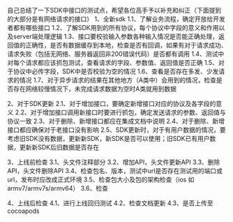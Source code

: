 自己总结了一下SDK中接口的测试点，希望各位高手予以补充和纠正（下面提到的大部分是有网络请求的接口）
1、全新sdk
1.1、了解业务流程，确定开放给开发者都有哪些接口
1.2、了解SDK用到的所有协议，每个协议中字段的意义和作用以及server端处理逻辑
1.3、接口要校验输入参数各种输入情况是否能正确处理，返回值的正确性，是否有数据缓存到本地，检查是否有回调，如果有对于请求成功、请求失败（包括无网络、服务器返回非200错误代码）是否都有调用
1.4、测试中对每个请求都应该抓包测试，查看请求的字段、参数值、返回值是否正确
1.5、对于协议中必传字段，SDK中是否校验为空的情况
1.6、查看是否存在多发、少发请求的情况
1.7、对于异步请求的结果在其他地方（A类中）会用到的情况，检查是否存在网络较慢情况下，未完成请求数据为空时A类就用到数据

2、对于SDK更新
2.1、对于增加接口，要确定新增接口对应的协议及各字段的意义
2.2、对于增加接口调用新接口时要进行抓包，确定发送请求的参数、返回值与协议一致
2.3、对于删除、新增接口都应在集成文档中说明
2.4、对于删除、新增接口都应确保对于老接口没有影响
2.5、SDK更新时，对于有用户数据的情况，要考虑旧SDK没有数据，更新新SDK，新SDK是否可以使用；旧SDK已有用户数据，更新新SDK后旧数据是否存在

3、上线前检查
3.1、头文件注释部分
3.2、增加API，头文件更新API
3.3、删除API，头文件删除API
3.4、检查包名、版本，测试中url是否存在测试用的端口或url，发布时应改成正式环境
3.5、检查包大小及包的架构检查（ios 如armv7/armv7s/armv64）
3.6、检查

4、上线后检查
4.1、进行上线回归测试
4.2、检查文档更新
4.3、是否上传至cocoapods